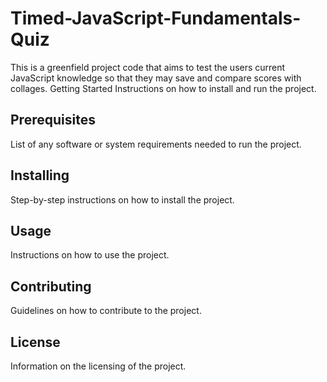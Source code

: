 # Timed-JavaScript-Fundamentals-Quiz
This is a greenfield project code that aims to test the users current JavaScript knowledge so that they may save and compare scores with collages. 
Getting Started
Instructions on how to install and run the project.

## Prerequisites
List of any software or system requirements needed to run the project.

## Installing
Step-by-step instructions on how to install the project.

## Usage
Instructions on how to use the project.

## Contributing
Guidelines on how to contribute to the project.

## License
Information on the licensing of the project.
